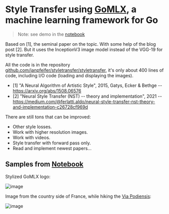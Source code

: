 # Style Transfer using [GoMLX](github.com/gomlx/gomlx), a machine learning framework for Go

> Note: see demo in the [notebook](https://github.com/janpfeifer/styletransfer/blob/main/demo.ipynb)

Based on [1], the seminal paper on the topic. With some help of the blog post [2]. But it uses the InceptionV3 image model instead of the VGG-19 for style transfer.

All the code is in the repository [github.com/janpfeifer/styletransfer/styletransfer](https://github.com/janpfeifer/styletransfer/styletransfer),
it's only about 400 lines of code, including I/O code (loading and displaying the images).

* [1] "A Neural Algorithm of Artistic Style", 2015, Gatys, Ecker & Bethge -- https://arxiv.org/abs/1508.06576
* [2] "Neural Style Transfer (NST) -- theory and implementation", 2021 -- https://medium.com/@ferlatti.aldo/neural-style-transfer-nst-theory-and-implementation-c26728cf969d

There are still tons that can be improved:

* Other style losses.
* Work with higher resolution images.
* Work with videos.
* Style transfer with forward pass only.
* Read and implement newest papers...

## Samples from [Notebook](https://github.com/janpfeifer/styletransfer/blob/main/demo.ipynb)

Stylized GoMLX logo:

![image](https://github.com/user-attachments/assets/5d6ed0b0-7226-459d-af4a-7486482c6d7b)

Image from the country side of France, while hiking the [Via Podiensis](https://en.wikipedia.org/wiki/Via_Podiensis):

![image](https://github.com/user-attachments/assets/4800fd8b-e297-4dbd-bec9-13291d758225)
